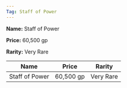 ```yaml
---
Tag: Staff of Power
---
```


**Name:** Staff of Power

**Price:** 60,500 gp

**Rarity:** Very Rare

| Name     | Price     | Rarity     |
| -------- | --------- | ---------- |
| Staff of Power | 60,500 gp | Very Rare |
